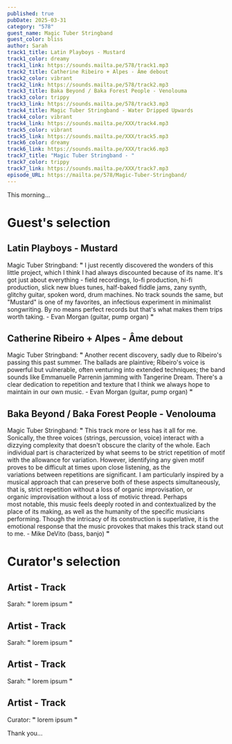 ```yaml
---
published: true
pubDate: 2025-03-31
category: "578"
guest_name: Magic Tuber Stringband
guest_color: bliss
author: Sarah
track1_title: Latin Playboys - Mustard
track1_color: dreamy
track1_link: https://sounds.mailta.pe/578/track1.mp3
track2_title: Catherine Ribeiro + Alpes - Âme debout
track2_color: vibrant
track2_link: https://sounds.mailta.pe/578/track2.mp3
track3_title: Baka Beyond / Baka Forest People - Venolouma
track3_color: trippy
track3_link: https://sounds.mailta.pe/578/track3.mp3
track4_title: Magic Tuber Stringband - Water Dripped Upwards
track4_color: vibrant
track4_link: https://sounds.mailta.pe/XXX/track4.mp3
track5_color: vibrant
track5_link: https://sounds.mailta.pe/XXX/track5.mp3
track6_color: dreamy
track6_link: https://sounds.mailta.pe/XXX/track6.mp3
track7_title: "Magic Tuber Stringband - "
track7_color: trippy
track7_link: https://sounds.mailta.pe/XXX/track7.mp3
episode_URL: https://mailta.pe/578/Magic-Tuber-Stringband/
---
```

This morning... 

# Guest's selection

## Latin Playboys - Mustard

Magic Tuber Stringband: **"** I just recently discovered the wonders of this little project, which I think I had always discounted because of its name. It's got just about everything - field recordings, lo-fi production, hi-fi production, slick new blues tunes, half-baked fiddle jams, zany synth, glitchy guitar, spoken word, drum machines. No track sounds the same, but "Mustard" is one of my favorites, an infectious experiment in minimalist songwriting. By no means perfect records but that's what makes them trips worth taking. - Evan Morgan (guitar, pump organ) **"** 

## Catherine Ribeiro + Alpes - Âme debout

Magic Tuber Stringband: **"** Another recent discovery, sadly due to Ribeiro's passing this past summer. The ballads are plaintive; Ribeiro's voice is powerful but vulnerable, often venturing into extended techniques; the band sounds like Emmanuelle Parrenin jamming with Tangerine Dream. There's a clear dedication to repetition and texture that I think we always hope to maintain in our own music. - Evan Morgan (guitar, pump organ) **"** 

## Baka Beyond / Baka Forest People - Venolouma

Magic Tuber Stringband: **"** This track more or less has it all for me. Sonically, the three voices (strings, percussion, voice) interact with a dizzying complexity that doesn't obscure the clarity of the whole. Each individual part is characterized by what seems to be strict repetition of motif with the allowance for variation. However, identifying any given motif proves to be difficult at times upon close listening, as the variations between repetitions are significant. I am particularly inspired by a musical approach that can preserve both of these aspects simultaneously, that is, strict repetition without a loss of organic improvisation, or organic improvisation without a loss of motivic thread.
Perhaps most notable, this music feels deeply rooted in and contextualized by the place of its making, as well as the humanity of the specific musicians performing. Though the intricacy of its construction is superlative, it is the emotional response that the music provokes that makes this track stand out to me. - Mike DeVito (bass, banjo) **"** 

# Curator's selection

## Artist - Track

 Sarah: **"** lorem ipsum **"** 

## Artist - Track

 Sarah: **"** lorem ipsum **"** 

## Artist - Track

 Sarah: **"** lorem ipsum **"** 

## Artist - Track

 Curator: **"** lorem ipsum **"** 

 Thank you...
